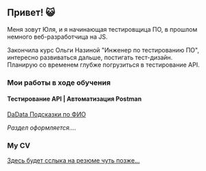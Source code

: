 ## Привет! 😺

Меня зовут Юля, и я начинающая тестировщица ПО, в прошлом немного веб-разработчица на JS.

Закончила курс Ольги Назиной "Инженер по тестированию ПО", интересно развиваться дальше, постигать тест-дизайн.\
Планирую со временем глубже погрузиться в тестирование API.

### Мои работы в ходе обучения

#### Тестирование API | Автоматизация Postman
[DaData Подсказки по ФИО](https://github.com/JulianaAstra/DaData_FIO_Suggestions_Testing/tree/main)

*Раздел оформляется....*

### My CV
[Здесь будет сслыка на резюме чуть позже...]()
<!--
**JulianaAstra/JulianaAstra** is a ✨ _special_ ✨ repository because its `README.md` (this file) appears on your GitHub profile.

Here are some ideas to get you started:

- 🔭 I’m currently working on ...
- 🌱 I’m currently learning ...
- 👯 I’m looking to collaborate on ...
- 🤔 I’m looking for help with ...
- 💬 Ask me about ...
- 📫 How to reach me: ...
- 😄 Pronouns: ...
- ⚡ Fun fact: ...
-->

